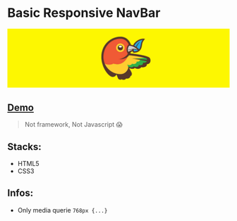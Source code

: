 # Basic Responsive NavBar # 

[![Banner](assets/banner.jpg)](https://github.com/deppbrazil/responsive-nav-bar)

## [Demo](https://deppbrazil.github.io/responsive-nav-bar/) ##

> Not framework, Not Javascript 😱

## Stacks: ##
* HTML5
* CSS3

## Infos: ##
* Only media querie `768px {...}`